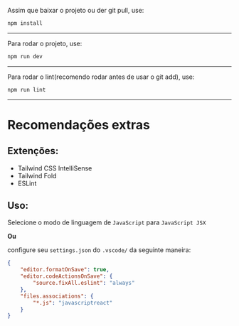 Assim que baixar o projeto ou der git pull, use:

```bash
npm install
```

---

Para rodar o projeto, use:

```bash
npm run dev
```

---

Para rodar o lint(recomendo rodar antes de usar o git add), use:

```bash
npm run lint
```

---

# Recomendações extras

## Extenções:
- Tailwind CSS IntelliSense
- Tailwind Fold
- ESLint

## Uso:
Selecione o modo de linguagem de `JavaScript` para `JavaScript JSX`

**Ou**

configure seu ``settings.json`` do ``.vscode/`` da seguinte maneira:

```json
{
    "editor.formatOnSave": true,
    "editor.codeActionsOnSave": {
        "source.fixAll.eslint": "always"
    },
    "files.associations": {
        "*.js": "javascriptreact"
    }
}
```
